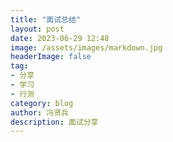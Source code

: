 ```yaml
---
title: "面试总结"
layout: post
date: 2023-06-29 12:48
image: /assets/images/markdown.jpg
headerImage: false
tag:
- 分享
- 学习
- 行测
category: blog
author: 冯贤兵
description: 面试分享
---
```


